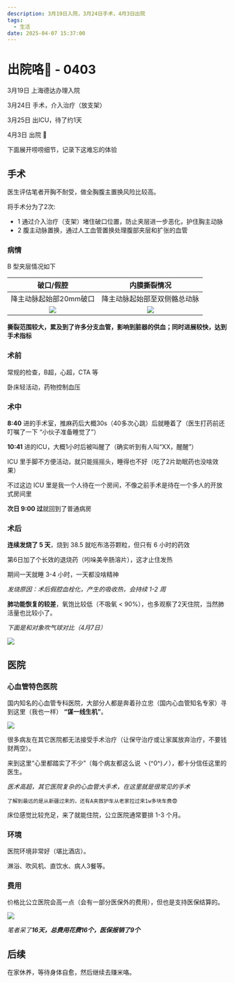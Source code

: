 ```yaml
---
description: 3月19日入院，3月24日手术，4月3日出院
tags:
  - 生活
date: 2025-04-07 15:37:00
---
```

# 出院咯🎉 - 0403

3月19日 上海德达办理入院

3月24日 手术，介入治疗（放支架）

3月25日 出ICU，待了约1天

4月3日 出院 🎉

下面展开唠唠细节，记录下这难忘的体验


## 手术
医生评估笔者开胸不耐受，做全胸腹主置换风险比较高。

将手术分为了2次:
* 1 通过介入治疗（支架）堵住破口位置，防止夹层进一步恶化，护住胸主动脉
* 2 腹主动脉置换，通过人工血管置换处理腹部夹层和扩张的血管

### 病情
B 型夹层情况如下

|                                    破口/假腔                                    |                                  内膜撕裂情况                                   |
| :-----------------------------------------------------------------------------: | :-----------------------------------------------------------------------------: |
|                             降主动脉起始部20mm破口                              |                          降主动脉起始部至双侧骼总动脉                           |
| ![](https://cdn.upyun.sugarat.top/mdImg/sugar/f2c1489e70a623a3db90ccb4f6d94d19) | ![](https://cdn.upyun.sugarat.top/mdImg/sugar/93ee263bd83f53aeca208f13714a67c7) |

**撕裂范围较大，累及到了许多分支血管，影响到脏器的供血；同时进展较快，达到手术指标**

### 术前
常规的检查，B超，心超，CTA 等

卧床轻活动，药物控制血压

### 术中
**8:40** 进的手术室，推麻药后大概30s（40多次心跳）后就睡着了（医生打药前还叮嘱了一下 “小伙子准备睡觉了”）

**10:41** 进的ICU，大概1小时后被叫醒了（确实听到有人叫“XX，醒醒”）

ICU 里手脚不方便活动，就只能摇摇头，睡得也不好（吃了2片助眠药也没啥效果）

不过这边 ICU 里是我一个人待在一个房间，不像之前手术是待在一个多人的开放式房间里

**次日 9:00 过**就回到了普通病房

### 术后
**连续发烧了 5 天**，烧到 38.5 就吃布洛芬颗粒，但只有 6 小时的药效

第6日加了个长效的退烧药（吲哚美辛肠溶片），这才止住发热

期间一天就睡 3-4 小时，一天都没啥精神

*发烧原因：术后假腔血栓化，产生的吸收热，会持续 1-2 周*

**肺功能恢复的较差**，氧饱比较低（不吸氧 < 90%），也多观察了2天住院，当然肺活量也比较小了。

*下面是和对象吹气球对比（4月7日）*

![](https://cdn.upyun.sugarat.top/mdImg/sugar/7ebda6c6a407930bf8d2c531d3e14899)

## 医院

### 心血管特色医院
国内知名的心血管专科医院，大部分人都是奔着孙立忠（国内心血管知名专家）寻到这里（我也一样） **“谋一线生机”**。

![](https://cdn.upyun.sugarat.top/mdImg/sugar/33e0209106fc50323938ab4225ea6148)

很多病友在其它医院都无法接受手术治疗（让保守治疗或让家属放弃治疗，不要钱财两空）。

来到这里“心里都踏实了不少”（每个病友都这么说 ヽ(^0^)ノ），都十分信任这里的医生。

*医术高超，其它医院复杂的心血管大手术，在这里就是很常见的手术*

`了解到最远的是从新疆过来的，还有A夹救护车从老家拉过来1w多块车费😨`

床位感觉比较充足，来了就能住院，公立医院通常要排 1-3 个月。

### 环境
医院环境非常好（堪比酒店）。

淋浴、吹风机、直饮水、病人3餐等。

### 费用

价格比公立医院会高一点（会有一部分医保外的费用），但也是支持医保结算的。

![](https://cdn.upyun.sugarat.top/mdImg/sugar/7263fa5575362779c5911634dd72b9df)

*笔者呆了**16天，总费用花费16个，医保报销了9个***

## 后续
在家休养，等待身体自愈，然后继续去赚米咯。